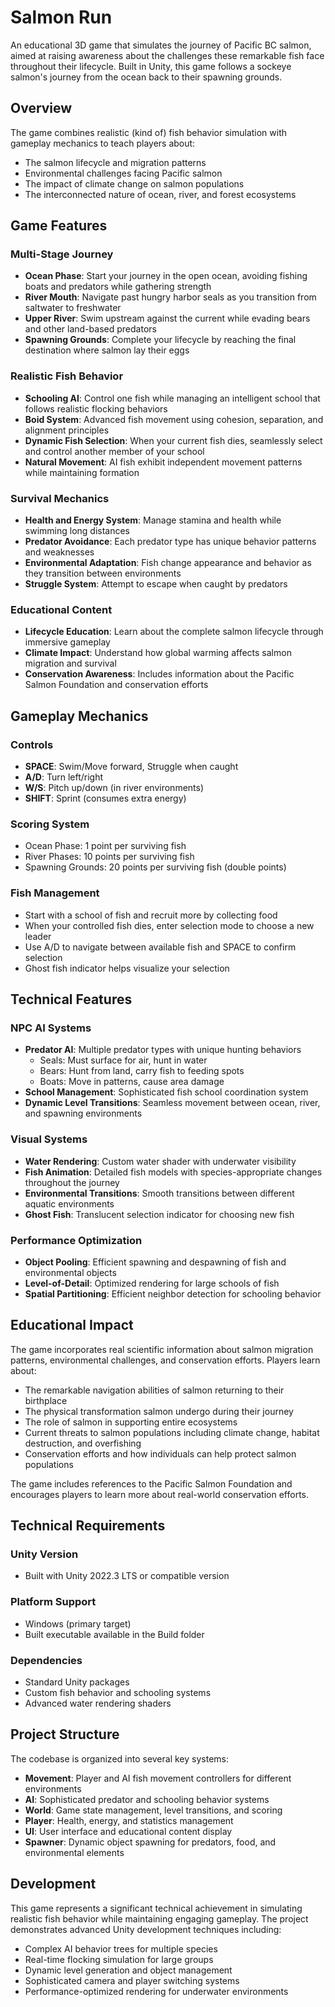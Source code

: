 # Salmon Run

An educational 3D game that simulates the journey of Pacific BC salmon, aimed at raising awareness about the challenges these remarkable fish face throughout their lifecycle. Built in Unity, this game follows a sockeye salmon's journey from the ocean back to their spawning grounds.

## Overview

The game combines realistic (kind of) fish behavior simulation with gameplay mechanics to teach players about:

- The salmon lifecycle and migration patterns
- Environmental challenges facing Pacific salmon
- The impact of climate change on salmon populations
- The interconnected nature of ocean, river, and forest ecosystems

## Game Features

### Multi-Stage Journey

- **Ocean Phase**: Start your journey in the open ocean, avoiding fishing boats and predators while gathering strength
- **River Mouth**: Navigate past hungry harbor seals as you transition from saltwater to freshwater
- **Upper River**: Swim upstream against the current while evading bears and other land-based predators
- **Spawning Grounds**: Complete your lifecycle by reaching the final destination where salmon lay their eggs

### Realistic Fish Behavior

- **Schooling AI**: Control one fish while managing an intelligent school that follows realistic flocking behaviors
- **Boid System**: Advanced fish movement using cohesion, separation, and alignment principles
- **Dynamic Fish Selection**: When your current fish dies, seamlessly select and control another member of your school
- **Natural Movement**: AI fish exhibit independent movement patterns while maintaining formation

### Survival Mechanics

- **Health and Energy System**: Manage stamina and health while swimming long distances
- **Predator Avoidance**: Each predator type has unique behavior patterns and weaknesses
- **Environmental Adaptation**: Fish change appearance and behavior as they transition between environments
- **Struggle System**: Attempt to escape when caught by predators

### Educational Content

- **Lifecycle Education**: Learn about the complete salmon lifecycle through immersive gameplay
- **Climate Impact**: Understand how global warming affects salmon migration and survival
- **Conservation Awareness**: Includes information about the Pacific Salmon Foundation and conservation efforts

## Gameplay Mechanics

### Controls

- **SPACE**: Swim/Move forward, Struggle when caught
- **A/D**: Turn left/right
- **W/S**: Pitch up/down (in river environments)
- **SHIFT**: Sprint (consumes extra energy)

### Scoring System

- Ocean Phase: 1 point per surviving fish
- River Phases: 10 points per surviving fish
- Spawning Grounds: 20 points per surviving fish (double points)

### Fish Management

- Start with a school of fish and recruit more by collecting food
- When your controlled fish dies, enter selection mode to choose a new leader
- Use A/D to navigate between available fish and SPACE to confirm selection
- Ghost fish indicator helps visualize your selection

## Technical Features

### NPC AI Systems

- **Predator AI**: Multiple predator types with unique hunting behaviors
  - Seals: Must surface for air, hunt in water
  - Bears: Hunt from land, carry fish to feeding spots
  - Boats: Move in patterns, cause area damage
- **School Management**: Sophisticated fish school coordination system
- **Dynamic Level Transitions**: Seamless movement between ocean, river, and spawning environments

### Visual Systems

- **Water Rendering**: Custom water shader with underwater visibility
- **Fish Animation**: Detailed fish models with species-appropriate changes throughout the journey
- **Environmental Transitions**: Smooth transitions between different aquatic environments
- **Ghost Fish**: Translucent selection indicator for choosing new fish

### Performance Optimization

- **Object Pooling**: Efficient spawning and despawning of fish and environmental objects
- **Level-of-Detail**: Optimized rendering for large schools of fish
- **Spatial Partitioning**: Efficient neighbor detection for schooling behavior

## Educational Impact

The game incorporates real scientific information about salmon migration patterns, environmental challenges, and conservation efforts. Players learn about:

- The remarkable navigation abilities of salmon returning to their birthplace
- The physical transformation salmon undergo during their journey
- The role of salmon in supporting entire ecosystems
- Current threats to salmon populations including climate change, habitat destruction, and overfishing
- Conservation efforts and how individuals can help protect salmon populations

The game includes references to the Pacific Salmon Foundation and encourages players to learn more about real-world conservation efforts.

## Technical Requirements

### Unity Version

- Built with Unity 2022.3 LTS or compatible version

### Platform Support

- Windows (primary target)
- Built executable available in the Build folder

### Dependencies

- Standard Unity packages
- Custom fish behavior and schooling systems
- Advanced water rendering shaders

## Project Structure

The codebase is organized into several key systems:

- **Movement**: Player and AI fish movement controllers for different environments
- **AI**: Sophisticated predator and schooling behavior systems
- **World**: Game state management, level transitions, and scoring
- **Player**: Health, energy, and statistics management
- **UI**: User interface and educational content display
- **Spawner**: Dynamic object spawning for predators, food, and environmental elements

## Development

This game represents a significant technical achievement in simulating realistic fish behavior while maintaining engaging gameplay. The project demonstrates advanced Unity development techniques including:

- Complex AI behavior trees for multiple species
- Real-time flocking simulation for large groups
- Dynamic level generation and object management
- Sophisticated camera and player switching systems
- Performance-optimized rendering for underwater environments

